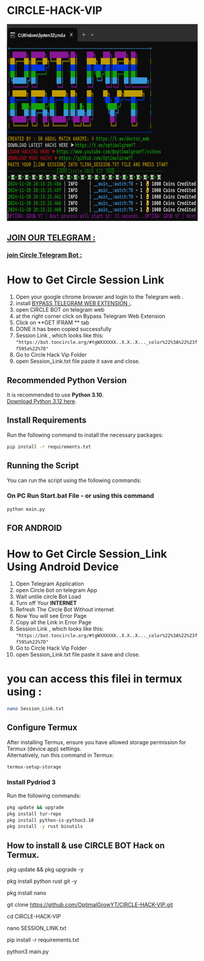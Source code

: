 # CIRCLE-HACK-VIP
<img src="https://github.com/OptimalGrowYT/CIRCLE-HACK-VIP/blob/main/CIRCLE.png" alt="توضیح تصویر" width="1280" height="520">

## [JOIN OUR TELEGRAM :](https://t.me/optimalgrowyt)
### [join Circle Telegram Bot :](https://t.me/sparkscirclebot/Circle?startapp=ref_6041498)


# How to Get Circle Session Link 

1. Open your google chrome browser and login to the Telegram web .
2. install [BYPASS TELEGRAM WEB EXTENSION :](https://chromewebstore.google.com/detail/bypass-telegram-web/jheaicmfgoefbdmadnhigbpdldafaokb).
3. open CIRCLE BOT on telegram web
4. at the right corner click on Bypass Telegram Web Extension 
5. Click on  **GET IFRAM ** tab
6. DONE it has been copied successfully 
7. Session Link , which looks like this: `"https://bot.toncircle.org/#tgWXXXXXX..X.X..X..._color%22%3A%22%23ff595a%22%7D"`
8. Go to Circle Hack Vip Folder
9. open Session_Link.txt file paste it save and close.

## Recommended Python Version

It is recommended to use **Python 3.10**.  
[Download Python 3.12 here](https://www.python.org/downloads/release/python-3126/).

## Install Requirements

Run the following command to install the necessary packages:

```bash
pip install -r requirements.txt
```

## Running the Script

You can run the script using the following commands:

### On PC Run Start.bat File - or using this command 
```bash
python main.py
```

## FOR ANDROID

# How to Get Circle Session_Link  Using Android Device

1. Open Telegram Application 
2. open Circle bot on telegram App
3. Wait untile circle Bot Load 
4. Turn off Your  **INTERNET**
5. Refresh The Circle Bot Without internet
6. Now You will see Error Page 
7. Copy all the Link in Error Page
7. Session Link , which looks like this: `"https://bot.toncircle.org/#tgWXXXXXX..X.X..X..._color%22%3A%22%23ff595a%22%7D"`
8. Go to Circle Hack Vip Folder
9. open Session_Link.txt file paste it save and close.

# you can access this filei in termux using :

```bash
nano Session_Link.txt
```

## Configure Termux

After installing Termux, ensure you have allowed storage permission for Termux (device app) settings.  
Alternatively, run this command in Termux:

```bash
termux-setup-storage
```

### Install Pydriod 3

Run the following commands:

```bash
pkg update && upgrade
pkg install tur-repo
pkg install python-is-python3.10
pkg install -y rust binutils

```

## How to install & use CIRCLE BOT Hack on Termux.

pkg update && pkg upgrade -y

pkg install python rust git -y

pkg install nano

git clone https://github.com/OptimalGrowYT/CIRCLE-HACK-VIP.git

cd CIRCLE-HACK-VIP

nano SESSION_LINK.txt

pip install -r requirements.txt

python3 main.py
